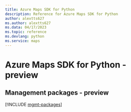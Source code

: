 ```yaml
---
title: Azure Maps SDK for Python
description: Reference for Azure Maps SDK for Python
author: alextts627
ms.author: alextts627
ms.data: 04/17/2023
ms.topic: reference
ms.devlang: python
ms.service: maps
---
```

# Azure Maps SDK for Python - preview

## Management packages - preview
[!INCLUDE [mgmt-packages](maps-mgmt-index.md)]